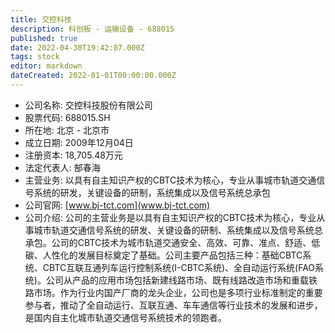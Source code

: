 ```yaml
---
title: 交控科技
description: 科创板 - 运输设备 - 688015
published: true
date: 2022-04-30T19:42:07.000Z
tags: stock
editor: markdown
dateCreated: 2022-01-01T00:00:00.000Z
---
```


- 公司名称: 交控科技股份有限公司
- 股票代码: 688015.SH
- 所在地: 北京 - 北京市
- 成立日期: 2009年12月04日
- 注册资本: 18,705.48万元
- 法定代表人: 郜春海
- 主营业务: 以具有自主知识产权的CBTC技术为核心，专业从事城市轨道交通信号系统的研发，关键设备的研制，系统集成以及信号系统总承包
- 公司官网: [www.bj-tct.com](www.bj-tct.com)
- 公司介绍: 公司的主营业务是以具有自主知识产权的CBTC技术为核心，专业从事城市轨道交通信号系统的研发、关键设备的研制、系统集成以及信号系统总承包。公司的CBTC技术为城市轨道交通安全、高效、可靠、准点、舒适、低碳、人性化的发展目标奠定了基础。公司主要产品包括三种：基础CBTC系统、CBTC互联互通列车运行控制系统(I-CBTC系统)、全自动运行系统(FAO系统)。公司从产品的应用市场包括新建线路市场、既有线路改造市场和重载铁路市场。作为行业内国产厂商的龙头企业，公司也是多项行业标准制定的重要参与者，推动了全自动运行、互联互通、车车通信等行业技术的发展和进步，是国内自主化城市轨道交通信号系统技术的领跑者。


